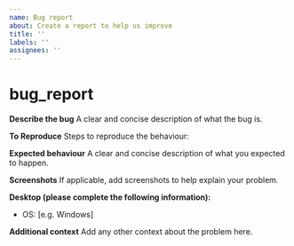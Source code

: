 ```yaml
---
name: Bug report
about: Create a report to help us improve
title: ''
labels: ''
assignees: ''
---
```


# bug\_report

**Describe the bug** A clear and concise description of what the bug is.

**To Reproduce** Steps to reproduce the behaviour:

**Expected behaviour** A clear and concise description of what you expected to happen.

**Screenshots** If applicable, add screenshots to help explain your problem.

**Desktop \(please complete the following information\):**

* OS: \[e.g. Windows\]

**Additional context** Add any other context about the problem here.


